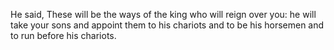 He said, These will be the ways of the king who will reign over you: he will take your sons and appoint them to his chariots and to be his horsemen and to run before his chariots.
